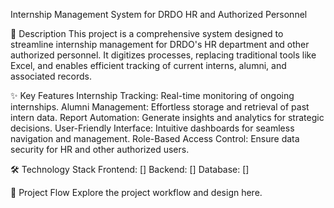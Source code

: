Internship Management System for DRDO HR and Authorized Personnel

📄 Description
This project is a comprehensive system designed to streamline internship management for DRDO's HR department and other authorized personnel. It digitizes processes, replacing traditional tools like Excel, and enables efficient tracking of current interns, alumni, and associated records.

✨ Key Features
Internship Tracking: Real-time monitoring of ongoing internships.
Alumni Management: Effortless storage and retrieval of past intern data.
Report Automation: Generate insights and analytics for strategic decisions.
User-Friendly Interface: Intuitive dashboards for seamless navigation and management.
Role-Based Access Control: Ensure data security for HR and other authorized users.

🛠️ Technology Stack
Frontend: []
Backend: []
Database: []

🔄 Project Flow
Explore the project workflow and design here.
